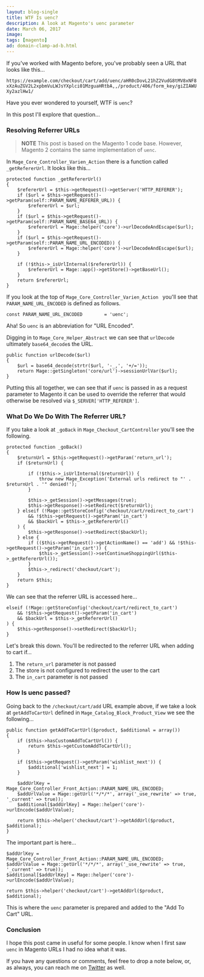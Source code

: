 ```yaml
---
layout: blog-single
title: WTF Is uenc?
description: A look at Magento's uenc parameter
date: March 06, 2017
image: 
tags: [magento]
ad: domain-clamp-ad-b.html
---
```


If you've worked with Magento before, you've probably seen a URL that looks like this...

`https://example.com/checkout/cart/add/uenc/aHR0cDovL21hZ2VudG8tMV8xNF8xXzAuZGV2L2xpbmVuLWJsYXplci01MzguaHRtbA,,/product/406/form_key/giZIAWUXy2azlHw1/`

Have you ever wondered to yourself, WTF is `uenc`?

In this post I'll explore that question...

<!-- excerpt_separator -->

### Resolving Referrer URLs

> **NOTE** This post is based on the Magento 1 code base. However, Magento 2 contains the same implementation of `uenc`.

In `Mage_Core_Controller_Varien_Action` there is a function called `_getRefererUrl`. It looks like this...

```php?start_inline=1
protected function _getRefererUrl()
{
    $refererUrl = $this->getRequest()->getServer('HTTP_REFERER');
    if ($url = $this->getRequest()->getParam(self::PARAM_NAME_REFERER_URL)) {
        $refererUrl = $url;
    }
    if ($url = $this->getRequest()->getParam(self::PARAM_NAME_BASE64_URL)) {
        $refererUrl = Mage::helper('core')->urlDecodeAndEscape($url);
    }
    if ($url = $this->getRequest()->getParam(self::PARAM_NAME_URL_ENCODED)) {
        $refererUrl = Mage::helper('core')->urlDecodeAndEscape($url);
    }

    if (!$this->_isUrlInternal($refererUrl)) {
        $refererUrl = Mage::app()->getStore()->getBaseUrl();
    }
    return $refererUrl;
}
```

If you look at the top of `Mage_Core_Controller_Varien_Action ` you'll see that `PARAM_NAME_URL_ENCODED` is defined as follows.

```php?start_inline=1
const PARAM_NAME_URL_ENCODED        = 'uenc';
```

Aha! So `uenc` is an abbreviation for "URL Encoded".

Digging in to `Mage_Core_Helper_Abstract` we can see that `urlDecode` ultimately `base64_decode`s the URL.

```php?start_inline=1
public function urlDecode($url)
{
    $url = base64_decode(strtr($url, '-_,', '+/='));
    return Mage::getSingleton('core/url')->sessionUrlVar($url);
}
```

Putting this all together, we can see that if `uenc` is passed in as a request parameter to Magento it can be used to override the referrer that would otherwise be resolved via `$_SERVER['HTTP_REFERER']`.

### What Do We Do With The Referrer URL?

If you take a look at `_goBack` in `Mage_Checkout_CartController` you'll see the following.

```php?start_inline=1
protected function _goBack()
{
    $returnUrl = $this->getRequest()->getParam('return_url');
    if ($returnUrl) {

        if (!$this->_isUrlInternal($returnUrl)) {
            throw new Mage_Exception('External urls redirect to "' . $returnUrl . '" denied!');
        }

        $this->_getSession()->getMessages(true);
        $this->getResponse()->setRedirect($returnUrl);
    } elseif (!Mage::getStoreConfig('checkout/cart/redirect_to_cart')
        && !$this->getRequest()->getParam('in_cart')
        && $backUrl = $this->_getRefererUrl()
    ) {
        $this->getResponse()->setRedirect($backUrl);
    } else {
        if (($this->getRequest()->getActionName() == 'add') && !$this->getRequest()->getParam('in_cart')) {
            $this->_getSession()->setContinueShoppingUrl($this->_getRefererUrl());
        }
        $this->_redirect('checkout/cart');
    }
    return $this;
}
```

We can see that the referrer URL is accessed here...

```php?start_inline=1
elseif (!Mage::getStoreConfig('checkout/cart/redirect_to_cart')
    && !$this->getRequest()->getParam('in_cart')
    && $backUrl = $this->_getRefererUrl()
) {
    $this->getResponse()->setRedirect($backUrl);
}
```

Let's break this down. You'll be redirected to the referrer URL when adding to cart if...

1. The `return_url` parameter is not passed
2. The store is not configured to redirect the user to the cart
3. The `in_cart` parameter is not passed

### How Is uenc passed?

Going back to the `/checkout/cart/add` URL example above, if we take a look at `getAddToCartUrl` defined in `Mage_Catalog_Block_Product_View` we see the following...

```php?start_inline=1
public function getAddToCartUrl($product, $additional = array())
{
    if ($this->hasCustomAddToCartUrl()) {
        return $this->getCustomAddToCartUrl();
    }

    if ($this->getRequest()->getParam('wishlist_next')) {
        $additional['wishlist_next'] = 1;
    }

    $addUrlKey = Mage_Core_Controller_Front_Action::PARAM_NAME_URL_ENCODED;
    $addUrlValue = Mage::getUrl('*/*/*', array('_use_rewrite' => true, '_current' => true));
    $additional[$addUrlKey] = Mage::helper('core')->urlEncode($addUrlValue);

    return $this->helper('checkout/cart')->getAddUrl($product, $additional);
}
```

The important part is here...

```php?start_inline=1
$addUrlKey = Mage_Core_Controller_Front_Action::PARAM_NAME_URL_ENCODED;
$addUrlValue = Mage::getUrl('*/*/*', array('_use_rewrite' => true, '_current' => true));
$additional[$addUrlKey] = Mage::helper('core')->urlEncode($addUrlValue);

return $this->helper('checkout/cart')->getAddUrl($product, $additional);
```

This is where the `uenc` parameter is prepared and added to the "Add To Cart" URL.

### Conclusion

I hope this post came in useful for some people. I know when I first saw `uenc` in Magento URLs I had no idea what it was. 

If you have any questions or comments, feel free to drop a note below, or, as always, you can reach me on [Twitter](http://twitter.com/maxpchadwick) as well.
